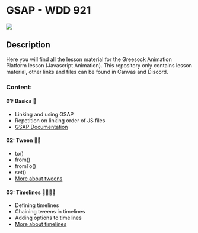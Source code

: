 # GSAP - WDD 921

<img src="https://greensock.com/uploads/set_resources_5/84c1e40ea0e759e3f1505eb1788ddf3c_greensock-logo.svg">

## Description

Here you will find all the lesson material for the Greesock Animation Platform lesson (Javascript Animation). 
This repository only contains lesson material, other links and files can be found in Canvas and Discord.


### Content:
#### 01: Basics 🧱
* Linking and using GSAP 
* Repetition on linking order of JS files
* [GSAP Documentation]('https://greensock.com/docs/')

#### 02: Tween 🏃‍♂️
* to()
* from()
* fromTo()
* set()
* [More about tweens]('https://greensock.com/docs/v3/GSAP/Tween')

#### 03: Timelines 🏃‍♀️🏃‍♂️
* Defining timelines
* Chaining tweens in timelines
* Adding options to timelines
* [More about timelines]('https://greensock.com/docs/v3/GSAP/Timeline')